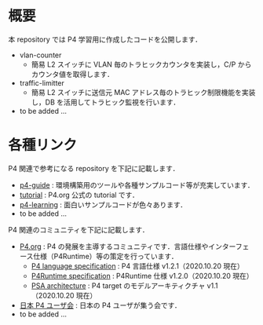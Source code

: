 # 概要

本 repository では P4 学習用に作成したコードを公開します．

- vlan-counter
  - 簡易 L2 スイッチに VLAN 毎のトラヒックカウンタを実装し，C/P からカウンタ値を取得します．
- traffic-limitter
  - 簡易 L2 スイッチに送信元 MAC アドレス毎のトラヒック制限機能を実装し，DB を活用してトラヒック監視を行います．
- to be added ...

# 各種リンク

P4 関連で参考になる repository を下記に記載します．

- [p4-guide](https://github.com/jafingerhut/p4-guide) : 環境構築用のツールや各種サンプルコード等が充実しています．
- [tutorial](https://github.com/p4lang/tutorials) : P4.org 公式の tutorial です．
- [p4-learning](https://github.com/nsg-ethz/p4-learning) : 面白いサンプルコードが色々あります．
- to be added ...

P4 関連のコミュニティを下記に記載します．

- [P4.org](https://p4.org/) : P4 の発展を主導するコミュニティです．言語仕様やインターフェース仕様（P4Runtime）等の策定を行っています．
  - [P4 language specification](https://p4.org/p4-spec/docs/P4-16-v1.2.1.html) : P4 言語仕様 v1.2.1（2020.10.20 現在）
  - [P4Runtime specification](https://p4.org/p4runtime/spec/v1.2.0/P4Runtime-Spec.html) : P4Runtime 仕様 v1.2.0（2020.10.20 現在） 
  - [PSA architecture](https://p4.org/p4-spec/docs/PSA-v1.1.0.html) : P4 target のモデルアーキティクチャ v1.1（2020.10.20 現在）
- [日本 P4 ユーザ会](https://p4users.org/) : 日本の P4 ユーザが集う会です．
- to be added ...
